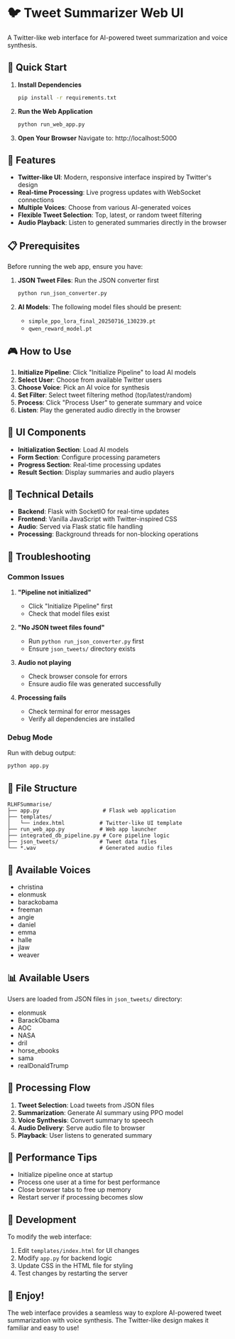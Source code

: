 # 🐦 Tweet Summarizer Web UI

A Twitter-like web interface for AI-powered tweet summarization and voice synthesis.

## 🚀 Quick Start

1. **Install Dependencies**
   ```bash
   pip install -r requirements.txt
   ```

2. **Run the Web Application**
   ```bash
   python run_web_app.py
   ```

3. **Open Your Browser**
   Navigate to: http://localhost:5000

## 🎯 Features

- **Twitter-like UI**: Modern, responsive interface inspired by Twitter's design
- **Real-time Processing**: Live progress updates with WebSocket connections
- **Multiple Voices**: Choose from various AI-generated voices
- **Flexible Tweet Selection**: Top, latest, or random tweet filtering
- **Audio Playback**: Listen to generated summaries directly in the browser

## 📋 Prerequisites

Before running the web app, ensure you have:

1. **JSON Tweet Files**: Run the JSON converter first
   ```bash
   python run_json_converter.py
   ```

2. **AI Models**: The following model files should be present:
   - `simple_ppo_lora_final_20250716_130239.pt`
   - `qwen_reward_model.pt`

## 🎮 How to Use

1. **Initialize Pipeline**: Click "Initialize Pipeline" to load AI models
2. **Select User**: Choose from available Twitter users
3. **Choose Voice**: Pick an AI voice for synthesis
4. **Set Filter**: Select tweet filtering method (top/latest/random)
5. **Process**: Click "Process User" to generate summary and voice
6. **Listen**: Play the generated audio directly in the browser

## 🎨 UI Components

- **Initialization Section**: Load AI models
- **Form Section**: Configure processing parameters
- **Progress Section**: Real-time processing updates
- **Result Section**: Display summaries and audio players

## 🔧 Technical Details

- **Backend**: Flask with SocketIO for real-time updates
- **Frontend**: Vanilla JavaScript with Twitter-inspired CSS
- **Audio**: Served via Flask static file handling
- **Processing**: Background threads for non-blocking operations

## 🐛 Troubleshooting

### Common Issues

1. **"Pipeline not initialized"**
   - Click "Initialize Pipeline" first
   - Check that model files exist

2. **"No JSON tweet files found"**
   - Run `python run_json_converter.py` first
   - Ensure `json_tweets/` directory exists

3. **Audio not playing**
   - Check browser console for errors
   - Ensure audio file was generated successfully

4. **Processing fails**
   - Check terminal for error messages
   - Verify all dependencies are installed

### Debug Mode

Run with debug output:
```bash
python app.py
```

## 📁 File Structure

```
RLHFSummarise/
├── app.py                    # Flask web application
├── templates/
│   └── index.html           # Twitter-like UI template
├── run_web_app.py           # Web app launcher
├── integrated_db_pipeline.py # Core pipeline logic
├── json_tweets/             # Tweet data files
└── *.wav                    # Generated audio files
```

## 🎵 Available Voices

- christina
- elonmusk
- barackobama
- freeman
- angie
- daniel
- emma
- halle
- jlaw
- weaver

## 📊 Available Users

Users are loaded from JSON files in `json_tweets/` directory:
- elonmusk
- BarackObama
- AOC
- NASA
- dril
- horse_ebooks
- sama
- realDonaldTrump

## 🔄 Processing Flow

1. **Tweet Selection**: Load tweets from JSON files
2. **Summarization**: Generate AI summary using PPO model
3. **Voice Synthesis**: Convert summary to speech
4. **Audio Delivery**: Serve audio file to browser
5. **Playback**: User listens to generated summary

## 🚀 Performance Tips

- Initialize pipeline once at startup
- Process one user at a time for best performance
- Close browser tabs to free up memory
- Restart server if processing becomes slow

## 📝 Development

To modify the web interface:

1. Edit `templates/index.html` for UI changes
2. Modify `app.py` for backend logic
3. Update CSS in the HTML file for styling
4. Test changes by restarting the server

## 🎉 Enjoy!

The web interface provides a seamless way to explore AI-powered tweet summarization with voice synthesis. The Twitter-like design makes it familiar and easy to use! 